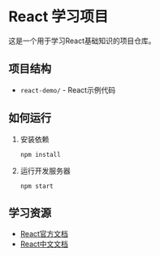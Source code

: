 # React 学习项目

这是一个用于学习React基础知识的项目仓库。

## 项目结构

- `react-demo/` - React示例代码

## 如何运行

1. 安装依赖
   ```
   npm install
   ```

2. 运行开发服务器
   ```
   npm start
   ```

## 学习资源

- [React官方文档](https://reactjs.org/)
- [React中文文档](https://zh-hans.reactjs.org/) 
